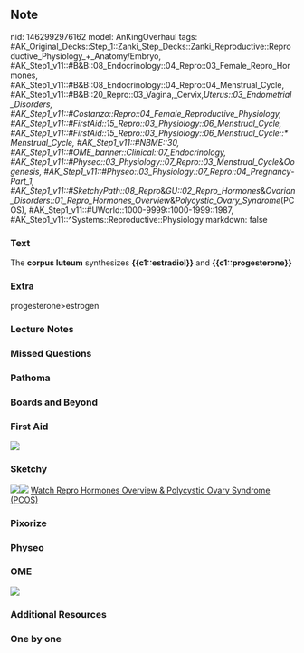 ## Note
nid: 1462992976162
model: AnKingOverhaul
tags: #AK_Original_Decks::Step_1::Zanki_Step_Decks::Zanki_Reproductive::Reproductive_Physiology_+_Anatomy/Embryo, #AK_Step1_v11::#B&B::08_Endocrinology::04_Repro::03_Female_Repro_Hormones, #AK_Step1_v11::#B&B::08_Endocrinology::04_Repro::04_Menstrual_Cycle, #AK_Step1_v11::#B&B::20_Repro::03_Vagina,_Cervix,_Uterus::03_Endometrial_Disorders, #AK_Step1_v11::#Costanzo::Repro::04_Female_Reproductive_Physiology, #AK_Step1_v11::#FirstAid::15_Repro::03_Physiology::06_Menstrual_Cycle, #AK_Step1_v11::#FirstAid::15_Repro::03_Physiology::06_Menstrual_Cycle::*Menstrual_Cycle, #AK_Step1_v11::#NBME::30, #AK_Step1_v11::#OME_banner::Clinical::07_Endocrinology, #AK_Step1_v11::#Physeo::03_Physiology::07_Repro::03_Menstrual_Cycle_&_Oogenesis, #AK_Step1_v11::#Physeo::03_Physiology::07_Repro::04_Pregnancy_-_Part_1, #AK_Step1_v11::#SketchyPath::08_Repro_&_GU::02_Repro_Hormones_&_Ovarian_Disorders::01_Repro_Hormones_Overview_&_Polycystic_Ovary_Syndrome_(PCOS), #AK_Step1_v11::#UWorld::1000-9999::1000-1999::1987, #AK_Step1_v11::^Systems::Reproductive::Physiology
markdown: false

### Text
<div>
  The <b>corpus luteum</b> synthesizes <b>{{c1::estradiol}}</b> and
  <b>{{c1::progesterone}}</b>
</div>

### Extra
progesterone>estrogen

### Lecture Notes


### Missed Questions


### Pathoma


### Boards and Beyond


### First Aid
<img src="tmp4Sf7La.png">

### Sketchy
<img src="19.%20Luteal%20Phase_1566160514431.jpg"><img src=
"Complete%20Sketch-f3c02a7621ccddcd61e97d5729499d9b3a466487_1566160514431.jpg">
<a href=
"https://dashboard.sketchy.com/study/medical/courses/medical-pathophysiology/units/medical-pathophysiology-reproductive-gu/videos/medical-pathophysiology-reproductive-and-gu-reproductive-hormones-and-ovarian-disorders-reproductive-hormones-overview-and-polycystic-ovary-syndrome-pcos?utm_source=anki&utm_medium=partnership&utm_campaign=february_update&utm_content=medical">
Watch Repro Hormones Overview & Polycystic Ovary Syndrome
(PCOS)</a>

### Pixorize


### Physeo


### OME
<div class="ome-widget">
  <a href=
  "https://onlinemeded.org/spa/endocrinology?ref=anki"><img src=
  "_OME_AnkiFlashcards_Topic_3.png"></a>
</div>

### Additional Resources


### One by one

